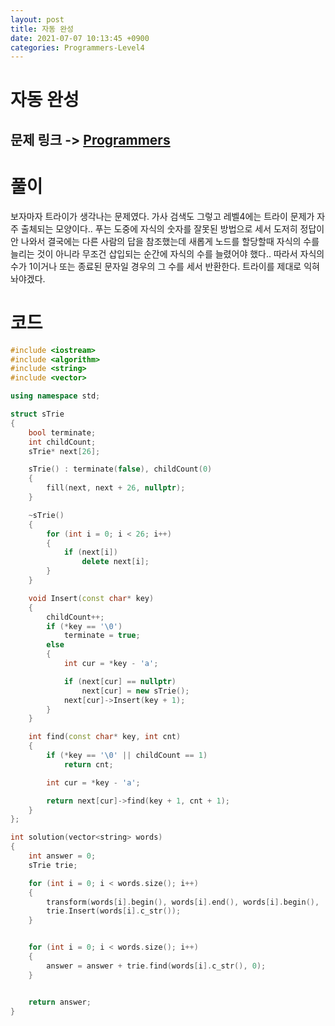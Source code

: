 ```yaml
---
layout: post
title: 자동 완성
date: 2021-07-07 10:13:45 +0900
categories: Programmers-Level4
---
```


# 자동 완성
## 문제 링크 -> [Programmers](https://programmers.co.kr/learn/courses/30/lessons/17685)

# 풀이
보자마자 트라이가 생각나는 문제였다. 가사 검색도 그렇고 레벨4에는 트라이 문제가 자주 출체되는 모양이다.. 푸는 도중에 자식의 숫자를 잘못된 방법으로 세서 도저히 정답이 안 나와서 결국에는 다른 사람의 답을 참조했는데 새롭게 노드를 할당할때 자식의 수를 늘리는 것이 아니라 무조건 삽입되는 순간에 자식의 수를 늘렸어야 했다.. 따라서 자식의 수가 1이거나 또는 종료된 문자일 경우의 그 수를 세서 반환한다. 트라이를 제대로 익혀놔야겠다.

# 코드
```c++
#include <iostream>
#include <algorithm>
#include <string>
#include <vector>

using namespace std;

struct sTrie
{
    bool terminate;
    int childCount;
    sTrie* next[26];

    sTrie() : terminate(false), childCount(0)
    {
        fill(next, next + 26, nullptr);
    }

    ~sTrie()
    {
        for (int i = 0; i < 26; i++)
        {
            if (next[i])
                delete next[i];
        }
    }

    void Insert(const char* key)
    {
        childCount++;
        if (*key == '\0')
            terminate = true;
        else
        {
            int cur = *key - 'a';

            if (next[cur] == nullptr)
                next[cur] = new sTrie();
            next[cur]->Insert(key + 1);
        }
    }

    int find(const char* key, int cnt)
    {
        if (*key == '\0' || childCount == 1)
            return cnt;

        int cur = *key - 'a';

        return next[cur]->find(key + 1, cnt + 1);
    }
};

int solution(vector<string> words) 
{
    int answer = 0;
    sTrie trie;

    for (int i = 0; i < words.size(); i++)
    {
        transform(words[i].begin(), words[i].end(), words[i].begin(), ::tolower);
        trie.Insert(words[i].c_str());
    }


    for (int i = 0; i < words.size(); i++)
    {
        answer = answer + trie.find(words[i].c_str(), 0);
    }


    return answer;
}
```